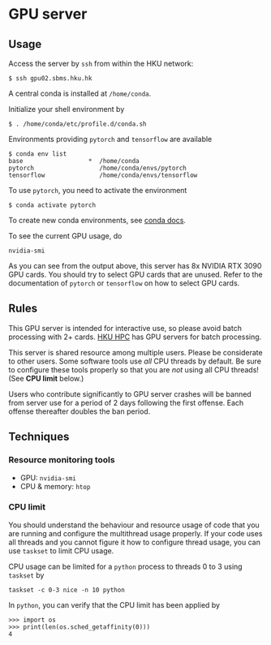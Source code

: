 # GPU server

## Usage

Access the server by `ssh` from within the HKU network:
```
$ ssh gpu02.sbms.hku.hk
```

A central conda is installed at `/home/conda`.

Initialize your shell environment by
```
$ . /home/conda/etc/profile.d/conda.sh
```

Environments providing `pytorch` and `tensorflow` are available
```
$ conda env list
base                  *  /home/conda
pytorch                  /home/conda/envs/pytorch
tensorflow               /home/conda/envs/tensorflow
```

To use `pytorch`, you need to activate the environment
```
$ conda activate pytorch
```

To create new conda environments, see [conda docs](https://docs.conda.io/projects/conda/en/latest/user-guide/tasks/manage-environments.html).

To see the current GPU usage, do
```
nvidia-smi
```

As you can see from the output above, this server has 8x NVIDIA RTX 3090 GPU cards.
You should try to select GPU cards that are unused. Refer to the documentation of `pytorch` or `tensorflow` on how
to select GPU cards.

## Rules

This GPU server is intended for interactive use, so please avoid batch processing with 2+ cards.
[HKU HPC](https://hpc.hku.hk/) has GPU servers for batch processing.

This server is shared resource among multiple users. Please be considerate to other users.
Some software tools use *all* CPU threads by default. Be sure to configure these tools properly so that you
are *not* using all CPU threads! (See **CPU limit** below.)

Users who contribute significantly to GPU server crashes will be banned from server use for a period of 2 days 
following the first offense. Each offense thereafter doubles the ban period.


## Techniques

### Resource monitoring tools

- GPU: `nvidia-smi`
- CPU & memory: `htop`

### CPU limit

You should understand the behaviour and resource usage of code that you are running and configure
the multithread usage properly. If your code uses all threads and you cannot figure it how to configure
thread usage, you can use `taskset` to limit CPU usage.

CPU usage can be limited for a `python` process to threads 0 to 3 using `taskset` by
```
taskset -c 0-3 nice -n 10 python
```

In `python`, you can verify that the CPU limit has been applied by 
```{python}
>>> import os
>>> print(len(os.sched_getaffinity(0)))
4
```
